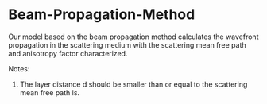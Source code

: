 # Beam-Propagation-Method
Our model based on the beam propagation method calculates the wavefront propagation in the scattering medium with the scattering mean free path and anisotropy factor characterized.






Notes:
1. The layer distance d should be smaller than or equal to the scattering mean free path ls.
